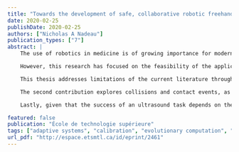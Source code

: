 ```yaml
---
title: "Towards the development of safe, collaborative robotic freehand ultrasound"
date: 2020-02-25
publishDate: 2020-02-25
authors: ["Nicholas A Nadeau"]
publication_types: ["7"]
abstract: |
    The use of robotics in medicine is of growing importance for modern health services, as robotic systems have the capacity to improve upon human tasks, thereby enhancing the treatment ability of a healthcare provider. In the medical sector, ultrasound imaging is an inexpensive approach without the high radiation emissions often associated with other modalities, especially when compared to MRI and CT imaging respectively. Over the past two decades, considerable effort has been invested into freehand ultrasound robotics research and development.

    However, this research has focused on the feasibility of the application, not the robotic fundamentals, such as motion control, calibration, and contextual awareness. Instead, much of the work is concentrated on custom designed robots, ultrasound image generation and visual servoing, or teleoperation. Research based on these topics often suffer from important limitations that impede their use in an adaptable, scalable, and real-world manner. Particularly, while custom robots may be designed for a specific application, commercial collaborative robots are a more robust and economical solution. Otherwise, various robotic ultrasound studies have shown the feasibility of using basic force control, but rarely explore controller tuning in the context of patient safety and deformable skin in an unstructured environment. Moreover, many studies evaluate novel visual servoing approaches, but do not consider the practicality of relying on external measurement devices for motion control. These studies neglect the importance of robot accuracy and calibration, which allow a system to safely navigate its environment while reducing the imaging errors associated with positioning. Hence, while the feasibility of robotic ultrasound has been the focal point in previous studies, there is a lack of attention to what occurs between system design and image output.

    This thesis addresses limitations of the current literature through three distinct contributions. Given the force-controlled nature of an ultrasound robot, the first contribution presents a closed-loop calibration approach using impedance control and low-cost equipment. Accuracy is a fundamental requirement for high-quality ultrasound image generation and targeting. This is especially true when following a specified path along a patient or synthesizing 2D slices into a 3D ultrasound image. However, even though most industrial robots are inherently precise, they are not necessarily accurate. While robot calibration itself has been extensively studied, many of the approaches rely on expensive and highly delicate equipment. Experimental testing showed that this method is comparable in quality to traditional calibration using a laser tracker. As demonstrated through an experimental study and validated with a laser tracker, the absolute accuracy of a collaborative robot was improved to a maximum error of 0.990mm, representing a 58.4% improvement when compared to the nominal model.

    The second contribution explores collisions and contact events, as they are a natural by-product of applications involving physical human-robot interaction (pHRI) in unstructured environments. Robot-assisted medical ultrasound is an example of a task where simply stopping the robot upon contact detection may not be an appropriate reaction strategy. Thus, the robot should have an awareness of body contact location to properly plan force-controlled trajectories along the human body using the imaging probe. This is especially true for remote ultrasound systems where safety and manipulability are important elements to consider when operating a remote medical system through a communication network. A framework is proposed for robot contact classification using the built-in sensor data of a collaborative robot. Unlike previous studies, this classification does not discern between intended vs. unintended contact scenarios, but rather classifies what was involved in the contact event. The classifier can discern different ISO/TS 15066:2016 specific body areas along a human-model leg with 89.37% accuracy. Altogether, this contact distinction framework allows for more complex reaction strategies and tailored robot behaviour during pHRI.

    Lastly, given that the success of an ultrasound task depends on the capability of the robot system to handle pHRI, pure motion control is insufficient. Force control techniques are necessary to achieve effective and adaptable behaviour of a robotic system in the unstructured ultrasound environment while also ensuring safe pHRI. While force control does not require explicit knowledge of the environment, to achieve an acceptable dynamic behaviour, the control parameters must be tuned. The third contribution proposes a simple and effective online tuning framework for force-based robotic freehand ultrasound motion control. Within the context of medical ultrasound, different human body locations have a different stiffness and will require unique tunings. Through real-world experiments with a collaborative robot, the framework tuned motion control for optimal and safe trajectories along a human leg phantom. The optimization process was able to successfully reduce the mean absolute error (MAE) of the motion contact force to 0.537N through the evolution of eight motion control parameters. Furthermore, contextual awareness through motion classification can offer a framework for pHRI optimization and safety through predictive motion behaviour with a future goal of autonomous pHRI. As such, a classification pipeline, trained using the tuning process motion data, was able to reliably classify the future force tracking quality of a motion session with an accuracy of 91.82 %.

featured: false
publication: "École de technologie supérieure"
tags: ["adaptive systems", "calibration", "evolutionary computation", "force control", "human-robot interaction", "medical robotics", "motion control", "optimization", "robot control", "robot kinematics", "robotics", "trajectory optimization", "ultrasonic imaging","accuracy", "behaviour", "body", "calibration", "classification", "environment", "framework", "motion", "optimization", "robotics", "study", "system", "ultrasound"]
url_pdf: "http://espace.etsmtl.ca/id/eprint/2461"
---
```

